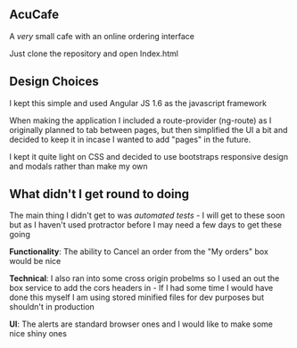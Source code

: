 ## AcuCafe 

A *very* small cafe with an online ordering interface

Just clone the repository and open Index.html

## Design Choices

I kept this simple and used Angular JS 1.6 as the javascript framework 

When making the application I included a route-provider (ng-route) as I originally planned to tab between pages, but then simplified the UI a bit and decided to keep it in incase I wanted to add "pages" in the future.

I kept it quite light on CSS and decided to use bootstraps responsive design and modals rather than make my own

## What didn't I get round to doing

The main thing I didn't get to was *automated tests* - I will get to these soon but as I haven't used protractor before I may need a few days to get these going

**Functionality**:
The ability to Cancel an order from the "My orders" box would be nice

**Technical**:
I also ran into some cross origin probelms so I used an out the box service to add the cors headers in - If I had some time I would have done this myself
I am using stored minified files for dev purposes but shouldn't in production

**UI**:
The alerts are standard browser ones and I would like to make some nice shiny ones




